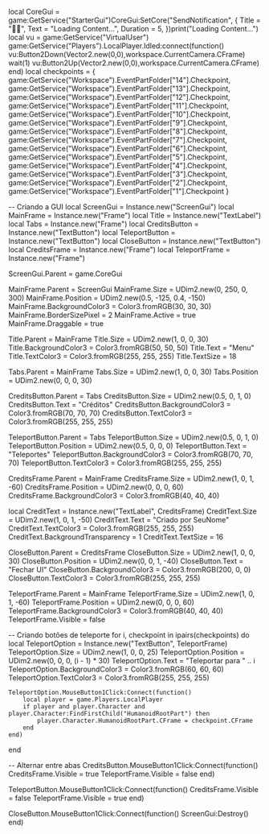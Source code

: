 local CoreGui = game:GetService("StarterGui")CoreGui:SetCore("SendNotification", {    Title = "🗿🍷",    Text = "Loading Content...",    Duration = 5, })print("Loading Content...")		local vu = game:GetService("VirtualUser")		game:GetService("Players").LocalPlayer.Idled:connect(function()		   vu:Button2Down(Vector2.new(0,0),workspace.CurrentCamera.CFrame)		   wait(1)		   vu:Button2Up(Vector2.new(0,0),workspace.CurrentCamera.CFrame)		end)
local checkpoints = {
    game:GetService("Workspace").EventPartFolder["14"].Checkpoint,
    game:GetService("Workspace").EventPartFolder["13"].Checkpoint,
    game:GetService("Workspace").EventPartFolder["12"].Checkpoint,
    game:GetService("Workspace").EventPartFolder["11"].Checkpoint,
    game:GetService("Workspace").EventPartFolder["10"].Checkpoint,
    game:GetService("Workspace").EventPartFolder["9"].Checkpoint,
    game:GetService("Workspace").EventPartFolder["8"].Checkpoint,
    game:GetService("Workspace").EventPartFolder["7"].Checkpoint,
    game:GetService("Workspace").EventPartFolder["6"].Checkpoint,
    game:GetService("Workspace").EventPartFolder["5"].Checkpoint,
    game:GetService("Workspace").EventPartFolder["4"].Checkpoint,
    game:GetService("Workspace").EventPartFolder["3"].Checkpoint,
    game:GetService("Workspace").EventPartFolder["2"].Checkpoint,
    game:GetService("Workspace").EventPartFolder["1"].Checkpoint
}

-- Criando a GUI
local ScreenGui = Instance.new("ScreenGui")
local MainFrame = Instance.new("Frame")
local Title = Instance.new("TextLabel")
local Tabs = Instance.new("Frame")
local CreditsButton = Instance.new("TextButton")
local TeleportButton = Instance.new("TextButton")
local CloseButton = Instance.new("TextButton")
local CreditsFrame = Instance.new("Frame")
local TeleportFrame = Instance.new("Frame")

ScreenGui.Parent = game.CoreGui

MainFrame.Parent = ScreenGui
MainFrame.Size = UDim2.new(0, 250, 0, 300)
MainFrame.Position = UDim2.new(0.5, -125, 0.4, -150)
MainFrame.BackgroundColor3 = Color3.fromRGB(30, 30, 30)
MainFrame.BorderSizePixel = 2
MainFrame.Active = true
MainFrame.Draggable = true

Title.Parent = MainFrame
Title.Size = UDim2.new(1, 0, 0, 30)
Title.BackgroundColor3 = Color3.fromRGB(50, 50, 50)
Title.Text = "Menu"
Title.TextColor3 = Color3.fromRGB(255, 255, 255)
Title.TextSize = 18

Tabs.Parent = MainFrame
Tabs.Size = UDim2.new(1, 0, 0, 30)
Tabs.Position = UDim2.new(0, 0, 0, 30)

CreditsButton.Parent = Tabs
CreditsButton.Size = UDim2.new(0.5, 0, 1, 0)
CreditsButton.Text = "Créditos"
CreditsButton.BackgroundColor3 = Color3.fromRGB(70, 70, 70)
CreditsButton.TextColor3 = Color3.fromRGB(255, 255, 255)

TeleportButton.Parent = Tabs
TeleportButton.Size = UDim2.new(0.5, 0, 1, 0)
TeleportButton.Position = UDim2.new(0.5, 0, 0, 0)
TeleportButton.Text = "Teleportes"
TeleportButton.BackgroundColor3 = Color3.fromRGB(70, 70, 70)
TeleportButton.TextColor3 = Color3.fromRGB(255, 255, 255)

CreditsFrame.Parent = MainFrame
CreditsFrame.Size = UDim2.new(1, 0, 1, -60)
CreditsFrame.Position = UDim2.new(0, 0, 0, 60)
CreditsFrame.BackgroundColor3 = Color3.fromRGB(40, 40, 40)

local CreditText = Instance.new("TextLabel", CreditsFrame)
CreditText.Size = UDim2.new(1, 0, 1, -50)
CreditText.Text = "Criado por SeuNome"
CreditText.TextColor3 = Color3.fromRGB(255, 255, 255)
CreditText.BackgroundTransparency = 1
CreditText.TextSize = 16

CloseButton.Parent = CreditsFrame
CloseButton.Size = UDim2.new(1, 0, 0, 30)
CloseButton.Position = UDim2.new(0, 0, 1, -40)
CloseButton.Text = "Fechar UI"
CloseButton.BackgroundColor3 = Color3.fromRGB(200, 0, 0)
CloseButton.TextColor3 = Color3.fromRGB(255, 255, 255)

TeleportFrame.Parent = MainFrame
TeleportFrame.Size = UDim2.new(1, 0, 1, -60)
TeleportFrame.Position = UDim2.new(0, 0, 0, 60)
TeleportFrame.BackgroundColor3 = Color3.fromRGB(40, 40, 40)
TeleportFrame.Visible = false

-- Criando botões de teleporte
for i, checkpoint in ipairs(checkpoints) do
    local TeleportOption = Instance.new("TextButton", TeleportFrame)
    TeleportOption.Size = UDim2.new(1, 0, 0, 25)
    TeleportOption.Position = UDim2.new(0, 0, 0, (i - 1) * 30)
    TeleportOption.Text = "Teleportar para " .. i
    TeleportOption.BackgroundColor3 = Color3.fromRGB(60, 60, 60)
    TeleportOption.TextColor3 = Color3.fromRGB(255, 255, 255)

    TeleportOption.MouseButton1Click:Connect(function()
        local player = game.Players.LocalPlayer
        if player and player.Character and player.Character:FindFirstChild("HumanoidRootPart") then
            player.Character.HumanoidRootPart.CFrame = checkpoint.CFrame
        end
    end)
end

-- Alternar entre abas
CreditsButton.MouseButton1Click:Connect(function()
    CreditsFrame.Visible = true
    TeleportFrame.Visible = false
end)

TeleportButton.MouseButton1Click:Connect(function()
    CreditsFrame.Visible = false
    TeleportFrame.Visible = true
end)

CloseButton.MouseButton1Click:Connect(function()
    ScreenGui:Destroy()
end)
